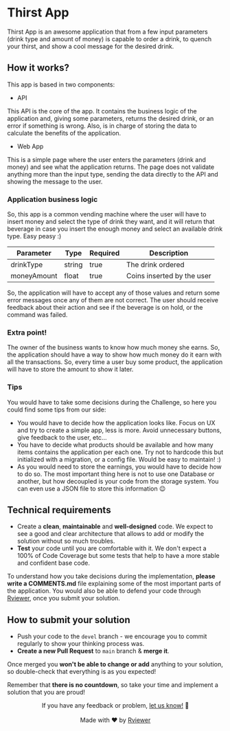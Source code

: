 # Thirst App

Thirst App is an awesome application that from a few input parameters (drink type and amount of money) is capable to
order a drink, to quench your thirst, and show a cool message for the desired drink.

## How it works?

This app is based in two components:

* API

This API is the core of the app. It contains the business logic of the application and, giving some parameters,
returns the desired drink, or an error if something is wrong. Also, is in charge of storing the data to calculate
the benefits of the application.

* Web App

This is a simple page where the user enters the parameters (drink and money) and see what the
application returns. The page does not validate anything more than the input type, sending the data directly to the API
and showing the message to the user.

### Application business logic

So, this app is a common vending machine where the user will have to insert money and select the type of drink
they want, and it will return that beverage in case you insert the enough money and select an available drink
type. Easy peasy :)

| Parameter   | Type   | Required | Description                |
|-------------|--------|----------|----------------------------|
| drinkType   | string | true     | The drink ordered          |
| moneyAmount | float  | true     | Coins inserted by the user |

So, the application will have to accept any of those values and return some error messages once any of them are not
correct. The user should receive feedback about their action and see if the beverage is on hold, or the command was
failed.

### Extra point!

The owner of the business wants to know how much money she earns. So, the application should have a way to show how much
money do it earn with all the transactions. So, every time a user buy some product, the application will have to store
the amount to show it later.

### Tips

You would have to take some decisions during the Challenge, so here you could find some tips from our side:

* You would have to decide how the application looks like. Focus on UX and try to create a simple app, less is more.
  Avoid unnecessary buttons, give feedback to the user, etc...
* You have to decide what products should be available and how many items contains the application per each one. Try not
  to hardcode this but initialized with a migration, or a config file. Would be easy to maintain! :)
* As you would need to store the earnings, you would have to decide how to do so. The most important thing here is
  not to use one Database or another, but how decoupled is your code from the storage system. You can even use a
  JSON file to store this information 😉

## Technical requirements

* Create a **clean**, **maintainable** and **well-designed** code. We expect to see a good and clear architecture that
  allows to add or modify the solution without so much troubles.
* **Test** your code until you are comfortable with it. We don't expect a 100% of Code Coverage but some tests that
  help to have a more stable and confident base code.

To understand how you take decisions during the implementation, **please write a COMMENTS.md** file explaining some of
the most important parts of the application. You would also be able to defend your code through
[Rviewer](https://rviewer.io), once you submit your solution.

## How to submit your solution

* Push your code to the `devel` branch - we encourage you to commit regularly to show your thinking process was.
* **Create a new Pull Request** to `main` branch & **merge it**.

Once merged you **won't be able to change or add** anything to your solution, so double-check that everything is as you
expected!

Remember that **there is no countdown**, so take your time and implement a solution that you are proud!

<p align="center">
  If you have any feedback or problem, <a href="mailto:help@rviewer.io">let us know!</a> 🤘
  <br><br>
  Made with ❤️ by <a href="https://rviewer.io">Rviewer</a>
</p>
